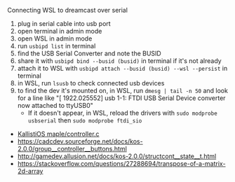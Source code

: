 

Connecting WSL to dreamcast over serial

1. plug in serial cable into usb port
2. open terminal in admin mode
3. open WSL in admin mode
4. run `usbipd list` in terminal
5. find the USB Serial Converter and note the BUSID
6. share it with `usbipd bind --busid (busid)` in terminal if it's not already
7. attach it to WSL with `usbipd attach --busid (busid) --wsl --persist` in terminal
8. in WSL, run `lsusb` to check connected usb devices
9. to find the dev it's mounted on, in WSL, run `dmesg | tail -n 50` and look for a line like "[ 1922.025552] usb 1-1: FTDI USB Serial Device converter now attached to ttyUSB0"
    * If it doesn't appear, in WSL, reload the drivers with `sudo modprobe usbserial` then `sudo modprobe ftdi_sio`


* [KallistiOS maple/controller.c](https://github.com/KallistiOS/KallistiOS/blob/50322ad313f8c46db7e1aa1391a153ae14f9f003/kernel/arch/dreamcast/hardware/maple/controller.c)
* https://cadcdev.sourceforge.net/docs/kos-2.0.0/group__controller__buttons.html
* http://gamedev.allusion.net/docs/kos-2.0.0/structcont__state__t.html
* https://stackoverflow.com/questions/27288694/transpose-of-a-matrix-2d-array
